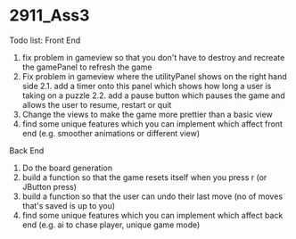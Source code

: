 # 2911_Ass3
Todo list:
Front End
1. fix problem in gameview so that you don't have to destroy and recreate the gamePanel to refresh the game
2. Fix problem in gameview where the utilityPanel shows on the right hand side
    2.1. add a timer onto this panel which shows how long a user is taking on a puzzle
        2.2. add a pause button which pauses the game and allows the user to resume, restart or quit
3. Change the views to make the game more prettier than a basic view
4. find some unique features which you can implement which affect front end (e.g. smoother animations or different view)

Back End
1. Do the board generation
2. build a function so that the game resets itself when you press r (or JButton press)
3. build a function so that the user can undo their last move (no of moves that's saved is up to you)
4. find some unique features which you can implement which affect back end (e.g. ai to chase player, unique game mode)